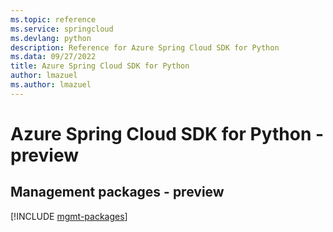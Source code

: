 ```yaml
---
ms.topic: reference
ms.service: springcloud
ms.devlang: python
description: Reference for Azure Spring Cloud SDK for Python
ms.data: 09/27/2022
title: Azure Spring Cloud SDK for Python
author: lmazuel
ms.author: lmazuel
---
```

# Azure Spring Cloud SDK for Python - preview

## Management packages - preview
[!INCLUDE [mgmt-packages](spring-cloud-mgmt-index.md)]
